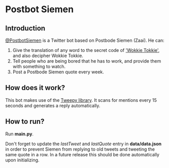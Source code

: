 # Postbot Siemen
## Introduction
[@PostbotSiemen](https://twitter.com/postbotsiemen) is a Twitter bot based on Postbode Siemen (Zaai). He can:
  1. Give the translation of any word to the secret code of ['Wokkie Tokkie'](https://www.youtube.com/watch?v=uQf88h1ludk), and also decipher Wokkie Tokkie.
  2. Tell people who are being bored that he has to work, and provide them with something to watch.
  3. Post a Postbode Siemen quote every week.

## How does it work?
This bot makes use of the [Tweepy library](https://www.tweepy.org/). It scans for mentions every 15 seconds and generates a reply automatically. 

## How to run?
Run **main.py**.

Don't forget to update the _lastTweet_ and _lastQuote_ entry in **data/data.json** in order to prevent Siemen from replying to old tweets and tweeting the same quote in a row. In a future release this should be done automatically upon initializing.

